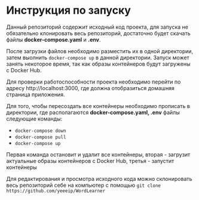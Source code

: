 # Инструкция по запуску

Данный репозиторий содержит исходный код проекта, для запуска не обязательно клонировать весь репозиторий, достаточно будет скачать файлы **docker-compose.yaml** и **.env**.  

После загрузки файлов необходимо разместить их в одной директории, затем выолнить ```docker-compose up``` в данной директории. Запуск может занять некоторое время, так как образы контейнеров будут загружены с Docker Hub.  

Для проверки работоспособности проекта необходимо перейти по адресу http://localhost:3000, где должна отобразиться домашняя страница приложения.

Для того, чтобы пересоздать все контейнеры необходимо прописать в директории, где располагаются **docker-compose.yaml, .env** файлы следующие команды:
- ```docker-compose down```
- ```docker-compose pull```
- ```docker-compose up```

Первая команда остановит и удалит все контейнеры, вторая - загрузит актуальные образы контейнеров с Docker Hub, третья - запустит контейнеры

Для редактирования и просмотра исходного кода можно склонировать весь репозиторий себе на компьютер с помощью ```git clone https://github.com/yeeeip/WordLearner```
